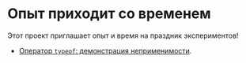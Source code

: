 # Опыт приходит со временем
Этот проект приглашает опыт и время на праздник экспериментов!

* [Оператор `typeof`: демонстрация неприменимости](typeof).

